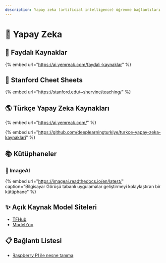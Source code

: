 ```yaml
---
description: Yapay zeka (artificial intelligence) öğrenme bağlantıları
---
```


# 🧠 Yapay Zeka

## 🌟 Faydalı Kaynaklar

{% embed url="https://ai.yemreak.com/faydali-kaynaklar" %}

## 🏫 Stanford Cheet Sheets

{% embed url="https://stanford.edu/~shervine/teaching/" %}

## 🌎 Türkçe Yapay Zeka Kaynakları

{% embed url="https://ai.yemreak.com/" %}

{% embed url="https://github.com/deeplearningturkiye/turkce-yapay-zeka-kaynaklari" %}

## 📚 Kütüphaneler

### 🥽 ImageAI

{% embed url="https://imageai.readthedocs.io/en/latest/" caption="Bilgisayar Görüşü tabanlı uygulamalar geliştirmeyi kolaylaştıran bir kütüphane" %}

## ✨ Açık Kaynak Model Siteleri

* [TFHub](https://tfhub.dev/s?subtype=module,placeholder)
* [ModelZoo](https://modelzoo.co/)

## 📋 Bağlantı Listesi

* [Raspberry PI ile nesne tanıma](https://www.linkedin.com/posts/zaferdemirkol_zaferdemirkol-kasaftm2019-machinelearning-activity-6602462848222404609-hsWx)

